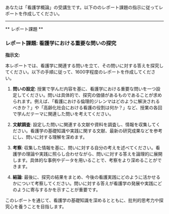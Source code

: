 あなたは「看護学概論」の受講生です。以下ののレポート課題の指示に従ってレポートを作成してください。

---------------------------------------
** レポート課題 **

### レポート課題: 看護学における重要な問いの探究

**指示文:**

本レポートでは、看護学に関連する問いを立て、その問いに対する答えを探究してください。以下の手順に従って、1600字程度のレポートを作成してください。

1. **問いの設定**: 授業で学んだ内容を基に、看護学における重要な問いを一つ設定してください。問いは具体的で、探究の価値があるものであることが求められます。例えば、「看護における倫理的ジレンマはどのように解決されるべきか？」や「高齢化社会における看護の役割は何か？」など、授業の各回で学んだテーマに関連した問いを考えてください。

2. **文献調査**: 設定した問いに関連する文献や資料を調査し、情報を収集してください。看護学の基礎知識や実践に関する文献、最新の研究成果などを参考にし、問いに対する理解を深めます。

3. **考察**: 収集した情報を基に、問いに対する自分の考えを述べてください。看護学の理論や実践に照らし合わせながら、問いに対する答えを論理的に展開します。具体的な事例やデータを用いることで、考察をより深めることができます。

4. **結論**: 最後に、探究の結果をまとめ、今後の看護実践にどのように活かせるかについて考察してください。問いに対する答えが看護学の発展や実践にどのように寄与するかを示すことが重要です。

このレポートを通じて、看護学の基礎知識を深めるとともに、批判的思考力や探究心を養うことを目指します。